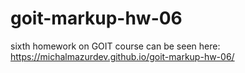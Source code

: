 # goit-markup-hw-06

sixth homework on GOIT course
can be seen here: https://michalmazurdev.github.io/goit-markup-hw-06/
